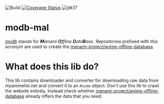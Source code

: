 ![Build](https://github.com/manami-project/modb-mal/workflows/Build/badge.svg) [![Coverage Status](https://coveralls.io/repos/github/manami-project/modb-mal/badge.svg)](https://coveralls.io/github/manami-project/modb-mal) ![jdk17](https://img.shields.io/badge/jdk-17-informational)
# modb-mal
_[modb](https://github.com/manami-project?tab=repositories&q=modb&type=source)_ stands for _**M**anami **O**ffline **D**ata**B**ase_. Repositories prefixed with this acronym are used to create the [manami-project/anime-offline-database](https://github.com/manami-project/anime-offline-database).

# What does this lib do?
This lib contains downloader and converter for downloading raw data from myanimelist.net and convert it to an `Anime` object.
Don't use this lib to crawl the website entirely. Instead check whether [manami-project/anime-offline-database](https://github.com/manami-project/anime-offline-database) already offers the data that you need.
